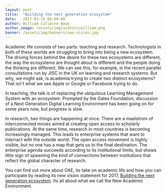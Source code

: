 ```yaml
---
layout: post
title:  "Building the next generation ecosystem"
date:   2017-03-15 08:00:00
author: William Cullerne Bown
author_image: /assets/img/authors/william.png
banner: /assets/img/banners/oae-vision.jpg
---
```

<p>Academic life consists of two parts: teaching and research. Technologists in both of these worlds are struggling to bring into being a new ecosystem. The driving forces behind the desire for these two ecosystems are different, the way the ecosystems are thought about is different and the people doing the thinking are different. We can see this, for example, in the recent parallel consultations run by JISC in the UK on learning and research systems. But why, we might ask, is academia trying to create two distinct ecosystems? That isn't what we see Apple or Google or Facebook trying to do.</p>
<!--more-->
<p>In teaching, the talk is of replacing the ubiquitous Learning Management System with an ecosystem. Prompted by the Gates Foundation, discussion of a Next Generation Digital Learning Environment has been going on for some years now, but progress is slow.</p>
<p>In research, two things are happening at once. There are a maelstrom of interconnected moves aimed at creating open access to scholarly publications. At the same time, research in most countries is becoming increasingly managed. This leads to enterprise systems that want to interract with the outside world. The open access movement is highly visible, but no one has a map that gets us to the final destination. The enterprise agenda succeeds according to its institutional limits, but shows little sign of spawning the kind of connections between institutions that reflect the global character of research.</p>
<p>You can find out more about OAE, its take on academic life and how you can participate by reading its new vision statement for 2017, <a href="http://oaeproject.org/assets/pdf/OAE_Vision_2017.pdf">Building the next generation ecosystem</a>. Its all about what we call the New Academic Environment.</p>
